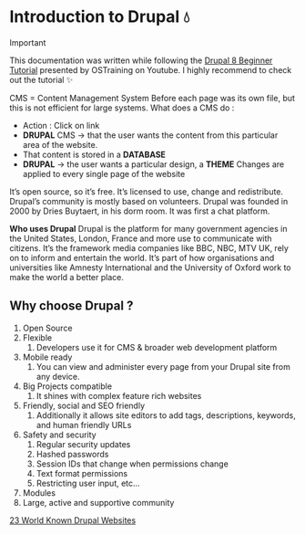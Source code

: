 # Introduction to Drupal 💧
>[!IMPORTANT]
>This documentation was written while following the [Drupal 8 Beginner Tutorial](https://www.youtube.com/playlist?list=PLtaXuX0nEZk9MKY_ClWcPkGtOEGyLTyCO) presented by OSTraining on Youtube. I highly recommend to check out the tutorial ✨

CMS = Content Management System 
Before each page was its own file, but this is not efficient for large systems. 
What does a CMS do : 
- Action : Click on link
- **DRUPAL** CMS ->  that the user wants the content from this particular area of the website. 
- That content is stored in a **DATABASE**
- **DRUPAL** -> the user wants a particular design, a **THEME**
Changes are applied to every single page of the website 

It’s open source, so it’s free. It’s licensed to use, change and redistribute. Drupal’s community is mostly based on volunteers. Drupal was founded in 2000 by Dries Buytaert, in his dorm room. It was first a chat platform. 

**Who uses Drupal**
Drupal is the platform for many government agencies in the United States, London, France and more use to communicate with citizens. It’s the framework media companies like BBC, NBC, MTV UK, rely on to inform and entertain the world. 
It’s part of how organisations and universities like Amnesty International and the University of Oxford work to make the world a better place. 

## Why choose Drupal ?
1. Open Source 
2. Flexible
   1. Developers use it for CMS & broader web development platform
3. Mobile ready 
   1. You can view and administer every page from your Drupal site from any device.
4. Big Projects compatible
   1. It shines with complex feature rich websites
5. Friendly, social and SEO friendly
   1. Additionally it allows site editors to add tags, descriptions, keywords, and human friendly URLs
6. Safety and security
   1. Regular security updates
   2. Hashed passwords
   3. Session IDs that change when permissions change
   4. Text format permissions
   5. Restricting user input, etc… 
7. Modules
8. Large, active and supportive community

[23 World Known Drupal Websites](https://anyforsoft.com/blog/23-famous-drupal-websites/)
